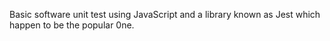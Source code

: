 Basic software unit test using JavaScript and a library known as Jest which happen to be the popular 0ne.
